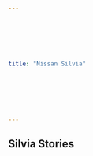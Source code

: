 ```yaml
---







title: "Nissan Silvia"







---
```
















<h2>Silvia Stories</h2>





















